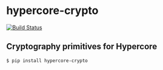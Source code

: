 # hypercore-crypto

[![Build Status](https://drone.autonomic.zone/api/badges/hyperpy/hypercore-crypto/status.svg)](https://drone.autonomic.zone/hyperpy/hypercore-crypto)

## Cryptography primitives for Hypercore

```sh
$ pip install hypercore-crypto
```
